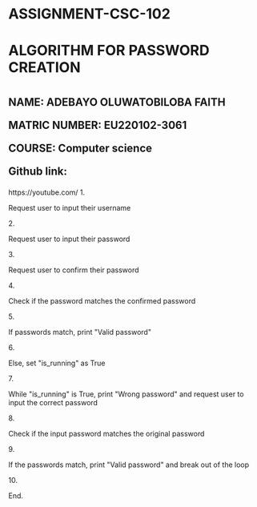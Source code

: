 # ASSIGNMENT-CSC-102
 <h1> ALGORITHM FOR PASSWORD CREATION <h1>
 <h2><p> NAME: ADEBAYO OLUWATOBILOBA FAITH </p>
     <p>MATRIC NUMBER: EU220102-3061</p>
     <p>COURSE: Computer science</p>
     <p>Github link: </p> 
</h2> https://youtube.com/
 1.<p>Request user to input their username<p>
 2.<p>Request user to input their password<p>
 3.<p>Request user to confirm their password<p>
 4.<p>Check if the password matches the confirmed password<p>
 5.<p>If passwords match, print "Valid password"<p>
 6.<p>Else, set "is_running" as True<p>
 7.<p>While "is_running" is True, print "Wrong password" and request user to input the correct password<p>
8.<p>Check if the input password matches the original password<p>
9.<p>If the passwords match, print "Valid password" and break out of the loop<p>
10.<p>End.<p>




 
